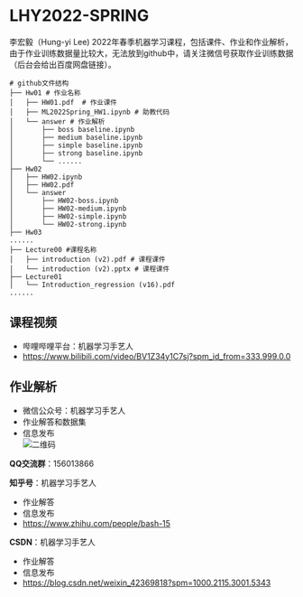 # LHY2022-SPRING
李宏毅（Hung-yi Lee) 2022年春季机器学习课程，包括课件、作业和作业解析，由于作业训练数据量比较大，无法放到github中，请关注微信号获取作业训练数据（后台会给出百度网盘链接）。

```
# github文件结构
├── Hw01 # 作业名称
│   ├── HW01.pdf  # 作业课件
│   ├── ML2022Spring_HW1.ipynb # 助教代码
│   └── answer # 作业解析
│       ├── boss baseline.ipynb    
│       ├── medium baseline.ipynb
│       ├── simple baseline.ipynb
│       ├── strong baseline.ipynb
│       └── ......
├── Hw02
│   ├── HW02.ipynb
│   ├── HW02.pdf
│   └── answer
│       ├── HW02-boss.ipynb
│       ├── HW02-medium.ipynb
│       ├── HW02-simple.ipynb
│       └── HW02-strong.ipynb
├── Hw03
......
├── Lecture00 #课程名称
│   ├── introduction (v2).pdf # 课程课件
│   └── introduction (v2).pptx # 课程课件
├── Lecture01
│   └── Introduction_regression (v16).pdf
......
```

## **课程视频**
 * 哔哩哔哩平台：机器学习手艺人
 * https://www.bilibili.com/video/BV1Z34y1C7sj?spm_id_from=333.999.0.0

## **作业解析** 
 * 微信公众号：机器学习手艺人
 * 作业解答和数据集
 * 信息发布  
![二维码](https://user-images.githubusercontent.com/13679904/153817467-434bc321-e6c2-471a-9a99-29e728fd5740.jpg)

**QQ交流群**：156013866

**知乎号**：机器学习手艺人  
 * 作业解答
 * 信息发布
 * https://www.zhihu.com/people/bash-15


**CSDN**：机器学习手艺人  
 * 作业解答
 * 信息发布
 * https://blog.csdn.net/weixin_42369818?spm=1000.2115.3001.5343
